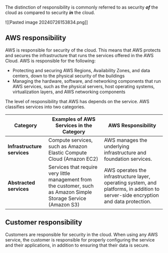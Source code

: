 The distinction of responsibility is commonly referred to as security **_of_** the cloud as compared to security _**in**_ the cloud.

![[Pasted image 20240726153834.png]]

## AWS responsibility

AWS is responsible for security of the cloud. This means that AWS protects and secures the infrastructure that runs the services offered in the AWS Cloud. AWS is responsible for the following:

- Protecting and securing AWS Regions, Availability Zones, and data centers, down to the physical security of the buildings
- Managing the hardware, software, and networking components that run AWS services, such as the physical servers, host operating systems, virtualization layers, and AWS networking components

The level of responsibility that AWS has depends on the service. AWS classifies services into two categories.

| **Category**                      | **Examples of AWS Services in the Category**                                                                      | **AWS Responsibility**                                                                                                             |
| --------------------------------- | ----------------------------------------------------------------------------------------------------------------- | ---------------------------------------------------------------------------------------------------------------------------------- |
| **Infrastructure services  <br>** | Compute services, such as Amazon Elastic Compute Cloud (Amazon EC2)                                               | AWS manages the underlying infrastructure and foundation services.                                                                 |
| **Abstracted services  <br>**     | Services that require very little management from the customer, such as Amazon Simple Storage Service (Amazon S3) | AWS operates the infrastructure layer, operating system, and platforms, in addition to server-side encryption and data protection. |

## Customer responsibility

Customers are responsible for security in the cloud. When using any AWS service, the customer is responsible for properly configuring the service and their applications, in addition to ensuring that their data is secure.